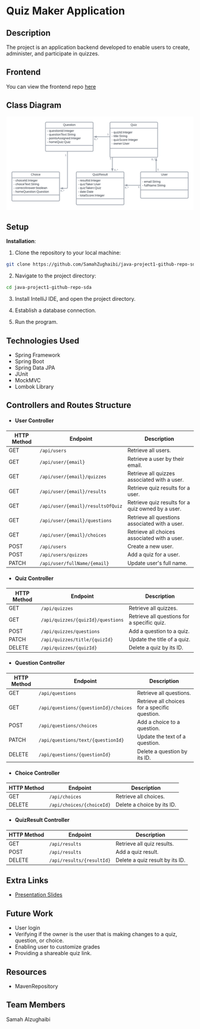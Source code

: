 # Quiz Maker Application

## Description

The project is an application backend developed to enable users to create, administer, and participate in quizzes. 

## Frontend
You can view the frontend repo [here](https://github.com/SamahZughaibi/java-project1-github-repo-sda)


## Class Diagram

![Class Diagram](QuizMakerClassDiagram.png)

## Setup

**Installation**:

1. Clone the repository to your local machine:
```bash
git clone https://github.com/SamahZughaibi/java-project1-github-repo-sda.git
```

2. Navigate to the project directory:

```bash
cd java-project1-github-repo-sda
```
3. Install IntelliJ IDE, and open the project directory.

4. Establish a database connection.

5. Run the program.


## Technologies Used

- Spring Framework
- Spring Boot
- Spring Data JPA
- JUnit
- MockMVC
- Lombok Library

## Controllers and Routes Structure

- #### User Controller
| HTTP Method | Endpoint                     | Description                                       |
|-------------|------------------------------|---------------------------------------------------|
| GET         | `/api/users`                 | Retrieve all users.                              |
| GET         | `/api/user/{email}`          | Retrieve a user by their email.                   |
| GET         | `/api/user/{email}/quizzes`  | Retrieve all quizzes associated with a user.      |
| GET         | `/api/user/{email}/results`  | Retrieve quiz results for a user.                 |
| GET         | `/api/user/{email}/resultsOfQuiz` | Retrieve quiz results for a quiz owned by a user. |
| GET         | `/api/user/{email}/questions`| Retrieve all questions associated with a user.    |
| GET         | `/api/user/{email}/choices`  | Retrieve all choices associated with a user.      |
| POST        | `/api/users`                 | Create a new user.                                |
| POST        | `/api/users/quizzes`         | Add a quiz for a user.                            |
| PATCH       | `/api/user/fullName/{email}` | Update user's full name.                          |

- #### Quiz Controller
| HTTP Method | Endpoint                                 | Description                                       |
|-------------|------------------------------------------|---------------------------------------------------|
| GET         | `/api/quizzes`                           | Retrieve all quizzes.                             |
| GET         | `/api/quizzes/{quizId}/questions`        | Retrieve all questions for a specific quiz.       |
| POST        | `/api/quizzes/questions`                 | Add a question to a quiz.                         |
| PATCH       | `/api/quizzes/title/{quizId}`            | Update the title of a quiz.                       |
| DELETE      | `/api/quizzes/{quizId}`                  | Delete a quiz by its ID.                          |

- #### Question Controller
| HTTP Method | Endpoint                                | Description                                  |
|-------------|-----------------------------------------|----------------------------------------------|
| GET         | `/api/questions`                         | Retrieve all questions.                      |
| GET         | `/api/questions/{questionId}/choices`    | Retrieve all choices for a specific question. |
| POST        | `/api/questions/choices`                 | Add a choice to a question.                  |
| PATCH       | `/api/questions/text/{questionId}`        | Update the text of a question.               |
| DELETE      | `/api/questions/{questionId}`            | Delete a question by its ID.                 |

- #### Choice Controller
| HTTP Method | Endpoint                    | Description                              |
|-------------|-----------------------------|------------------------------------------|
| GET         | `/api/choices`              | Retrieve all choices.                    |
| DELETE      | `/api/choices/{choiceId}`   | Delete a choice by its ID.               |


- #### QuizResult Controller 
| HTTP Method | Endpoint                           | Description                                  |
|-------------|------------------------------------|----------------------------------------------|
| GET         | `/api/results`                     | Retrieve all quiz results.                   |
| POST        | `/api/results`                     | Add a quiz result.                           |
| DELETE      | `/api/results/{resultId}`          | Delete a quiz result by its ID.              |


## Extra Links

- [Presentation Slides](https://docs.google.com/presentation/d/1stFo-EYJtBmB_UE0bkDOlAQj8Bh0rc7QH58UuyTZwB8/edit?usp=sharing)


## Future Work

- User login
- Verifying if the owner is the user that is making changes to a quiz, question, or choice.
- Enabling user to customize grades
- Providing a shareable quiz link.

## Resources

- MavenRepository

## Team Members

Samah Alzughaibi
